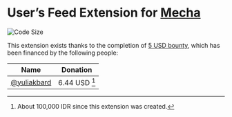 User’s Feed Extension for [Mecha](https://github.com/mecha-cms/mecha)
=====================================================================

![Code Size](https://img.shields.io/github/languages/code-size/mecha-cms/x.feed.user?color=%23444&style=for-the-badge)

This extension exists thanks to the completion of [5 USD bounty](https://github.com/mecha-cms/bounty/issues/5), which
has been financed by the following people:

Name | Donation
---- | --------
[@yuliakbard](https://github.com/yuliakbard) | 6.44 USD [^1]

[^1]: About 100,000 IDR since this extension was created.